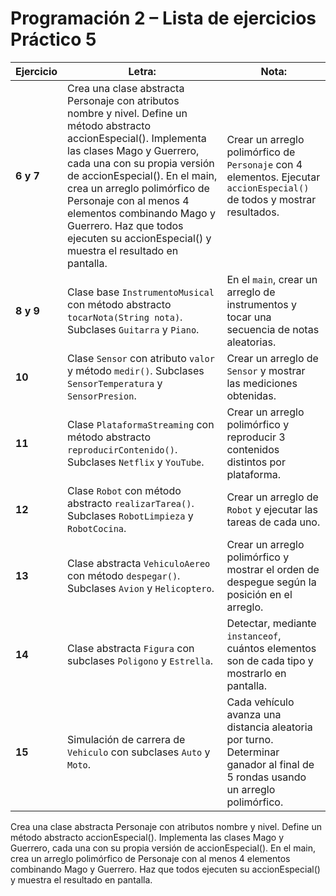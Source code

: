 # Programación 2 – Lista de ejercicios Práctico 5

| Ejercicio | Letra: | Nota: |
|-----------|-------------|-----------------------|
| **6 y 7** | Crea una clase abstracta Personaje con atributos nombre y nivel. Define un método abstracto accionEspecial(). Implementa las clases Mago y Guerrero, cada una con su propia versión de accionEspecial(). En el main, crea un arreglo polimórfico de Personaje con al menos 4 elementos combinando Mago y Guerrero. Haz que todos ejecuten su accionEspecial() y muestra el resultado en pantalla. | Crear un arreglo polimórfico de `Personaje` con 4 elementos. Ejecutar `accionEspecial()` de todos y mostrar resultados. |
| **8 y 9** | Clase base `InstrumentoMusical` con método abstracto `tocarNota(String nota)`. Subclases `Guitarra` y `Piano`. | En el `main`, crear un arreglo de instrumentos y tocar una secuencia de notas aleatorias. |
| **10** | Clase `Sensor` con atributo `valor` y método `medir()`. Subclases `SensorTemperatura` y `SensorPresion`. | Crear un arreglo de `Sensor` y mostrar las mediciones obtenidas. |
| **11** | Clase `PlataformaStreaming` con método abstracto `reproducirContenido()`. Subclases `Netflix` y `YouTube`. | Crear un arreglo polimórfico y reproducir 3 contenidos distintos por plataforma. |
| **12** | Clase `Robot` con método abstracto `realizarTarea()`. Subclases `RobotLimpieza` y `RobotCocina`. | Crear un arreglo de `Robot` y ejecutar las tareas de cada uno. |
| **13** | Clase abstracta `VehiculoAereo` con método `despegar()`. Subclases `Avion` y `Helicoptero`. | Crear un arreglo polimórfico y mostrar el orden de despegue según la posición en el arreglo. |
| **14** | Clase abstracta `Figura` con subclases `Poligono` y `Estrella`. | Detectar, mediante `instanceof`, cuántos elementos son de cada tipo y mostrarlo en pantalla. |
| **15** | Simulación de carrera de `Vehiculo` con subclases `Auto` y `Moto`. | Cada vehículo avanza una distancia aleatoria por turno. Determinar ganador al final de 5 rondas usando un arreglo polimórfico. |

Crea una clase abstracta Personaje con atributos nombre y nivel. Define un método abstracto
accionEspecial(). Implementa las clases Mago y Guerrero, cada una con su propia versión de
accionEspecial().
En el main, crea un arreglo polimórfico de Personaje con al menos 4 elementos combinando Mago
y Guerrero. Haz que todos ejecuten su accionEspecial() y muestra el resultado en pantalla.
